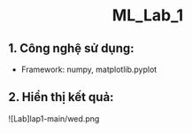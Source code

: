 <div align = center>
<h1>ML_Lab_1</h1>
</div>

## 1. Công nghệ sử dụng:
 - Framework: numpy, matplotlib.pyplot
## 2. Hiển thị kết quả:

![Lab]lap1-main/wed.png
